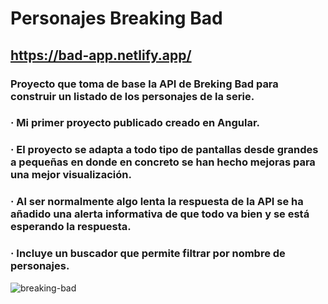 # Personajes Breaking Bad 

## https://bad-app.netlify.app/

### Proyecto que toma de base la API de Breking Bad para construir un listado de los personajes de la serie.

### · Mi primer proyecto publicado creado en Angular.
### · El proyecto se adapta a todo tipo de pantallas desde grandes a pequeñas en donde en concreto se han hecho mejoras para una mejor visualización.
### · Al ser normalmente algo lenta la respuesta de la API se ha añadido una alerta informativa de que todo va bien y se está esperando la respuesta.
### · Incluye un buscador que permite filtrar por nombre de personajes.

![breaking-bad](https://user-images.githubusercontent.com/75250742/177591297-97a1b89f-75b4-4f30-98ae-3d5cc4da167a.jpg)
